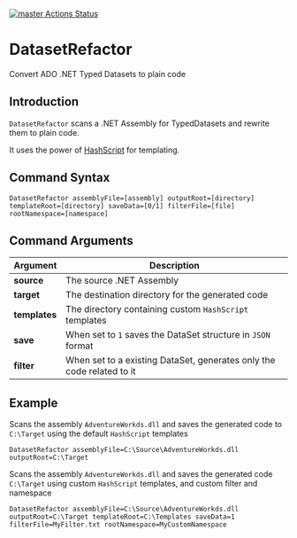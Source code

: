 [![master Actions Status](https://github.com/wwdenis/DatasetRefactor/workflows/Test/badge.svg)](https://github.com/wwdenis/DatasetRefactor/actions)

# DatasetRefactor
Convert ADO .NET Typed Datasets to plain code

## Introduction
`DatasetRefactor` scans a .NET Assembly for TypedDatasets and rewrite them to plain code.

It uses the power of [HashScript](https://github.com/wwdenis/HashScript) for templating.

## Command Syntax

```
DatasetRefactor assemblyFile=[assembly] outputRoot=[directory] templateRoot=[directory] saveData=[0/1] filterFile=[file] rootNamespace=[namespace]
```

## Command Arguments

| Argument | Description |
| -- | --------- |
| **source** | The source .NET Assembly |
| **target** | The destination directory for the generated code |
| **templates** | The directory containing custom `HashScript` templates |
| **save** | When set to `1` saves the DataSet structure in `JSON` format |
| **filter** | When set to a existing DataSet, generates only the code related to it |

## Example

Scans the assembly `AdventureWorkds.dll` and saves the generated code to `C:\Target` using the default `HashScript` templates

```
DatasetRefactor assemblyFile=C:\Source\AdventureWorkds.dll outputRoot=C:\Target
```

Scans the assembly `AdventureWorkds.dll` and saves the generated code `C:\Target` using custom `HashScript` templates, and custom filter and namespace

```
DatasetRefactor assemblyFile=C:\Source\AdventureWorkds.dll outputRoot=C:\Target templateRoot=C:\Templates saveData=1 filterFile=MyFilter.txt rootNamespace=MyCustomNamespace
```